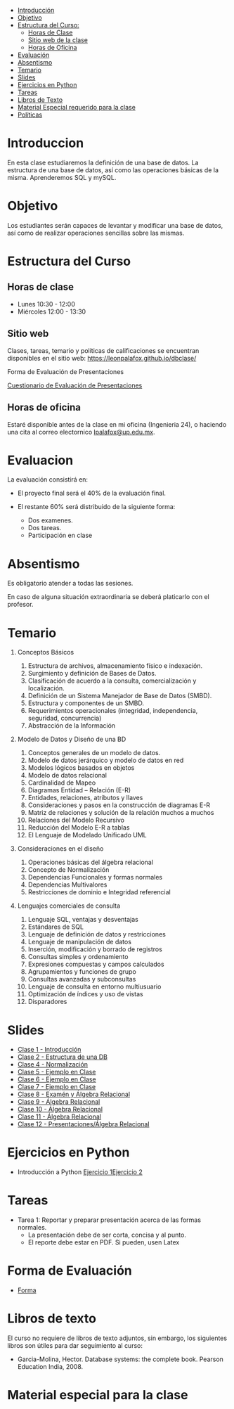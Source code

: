 - [Introducción](#introduccion)
- [Objetivo](#objetivo)
- [Estructura del Curso:](#estrctura-del-curso)
  - [Horas de Clase](#horas-de-clase)
  - [Sitio web de la clase](#sitio-web)
  - [Horas de Oficina](#horas-de-oficina)
- [Evaluación](#evaluacion)
- [Absentismo](#absentismo)
- [Temario](#temario)
- [Slides](#slides)
- [Ejercicios en Python](#ejercicios-en-python)
- [Tareas](#tareas)
- [Libros de Texto](#libros-de-texto)
- [Material Especial requerido para la clase](#material-especial-para-clase)
- [Políticas](#politicas)


# Introduccion

En esta clase estudiaremos la definición de una base de datos. La estructura de una base de datos, así como las operaciones básicas de la misma. Aprenderemos SQL y mySQL.

# Objetivo

Los estudiantes serán capaces de levantar y modificar una base de datos, así como de realizar operaciones sencillas sobre las mismas. 

# Estructura del Curso


## Horas de clase

- Lunes 10:30 - 12:00
- Miércoles 12:00 - 13:30

## Sitio web

Clases, tareas, temario y políticas de calificaciones se encuentran disponibles en el sitio web: https://leonpalafox.github.io/dbclase/

Forma de Evaluación de Presentaciones

[Cuestionario de Evaluación de Presentaciones](https://goo.gl/forms/wm6wUiBWxKlhXnNr2)


## Horas de oficina

Estaré disponible antes de la clase en mi oficina (Ingenieria 24), o haciendo una cita al correo electornico lpalafox@up.edu.mx.

# Evaluacion

La evaluación consistirá en:

- El proyecto final será el 40% de la evaluación final.

- El restante 60% será distribuido de la siguiente forma:
  - Dos examenes. 
  - Dos tareas.
  - Participación en clase


# Absentismo
Es obligatorio atender a todas las sesiones.

En caso de alguna situación extraordinaria se deberá platicarlo con el profesor.

# Temario

1. Conceptos Básicos
    1. Estructura de archivos, almacenamiento físico e indexación.
    2. Surgimiento y definición de Bases de Datos.
    3. Clasificación de acuerdo a la consulta, comercialización y localización.
    4. Definición de un Sistema Manejador de Base de Datos  (SMBD).
    5. Estructura y componentes de un SMBD.
    6. Requerimientos operacionales (integridad, independencia, seguridad, concurrencia)
    7. Abstracción de la Información

2. Modelo de Datos y Diseño de una BD
    1. Conceptos generales de un modelo de datos.
    2. Modelo de datos jerárquico y modelo de datos en red
    3. Modelos lógicos basados en objetos 
    4. Modelo de datos relacional
    5. Cardinalidad de Mapeo 
    6. Diagramas Entidad – Relación (E-R)
    7. Entidades, relaciones, atributos y llaves
    8. Consideraciones y pasos en la construcción de diagramas E-R
    9. Matriz de relaciones y solución de la relación muchos a muchos
    10. Relaciones del Modelo Recursivo
    11. Reducción del Modelo E-R a tablas
    12. El Lenguaje de Modelado Unificado UML

3. Consideraciones en el diseño
    1. Operaciones básicas del álgebra relacional 
    2. Concepto de Normalización
    3. Dependencias Funcionales y formas normales
    4. Dependencias Multivalores
    5. Restricciones de dominio e Integridad referencial 

4. Lenguajes comerciales de consulta
    1. Lenguaje SQL, ventajas y desventajas
    2. Estándares de SQL 
    3. Lenguaje de definición de datos y restricciones
    4. Lenguaje de manipulación de datos
    5. Inserción, modificación y borrado de registros
    6. Consultas simples y ordenamiento
    7. Expresiones compuestas y campos calculados
    8. Agrupamientos y funciones de grupo
    9. Consultas avanzadas y subconsultas
    10. Lenguaje de consulta en entorno multiusuario
    11. Optimización de índices y uso de vistas
    12. Disparadores



# Slides

- [Clase 1 - Introducción](https://github.com/leonpalafox/dbclase/blob/master/Slides/Clase_1_2018.pdf)
- [Clase 2 - Estructura de una DB](https://github.com/leonpalafox/dbclase/blob/master/Slides/Clase_2_2018.pdf)
- [Clase 4 - Normalización](https://github.com/leonpalafox/dbclase/blob/master/Slides/Clase_4_2018.pdf)
- [Clase 5 - Ejemplo en Clase](https://github.com/leonpalafox/dbclase/blob/master/Slides/Clase_5_2018.pdf)
- [Clase 6 - Ejemplo en Clase](https://github.com/leonpalafox/dbclase/blob/master/Slides/Clase_6_2018.pdf)
- [Clase 7 - Ejemplo en Clase](https://github.com/leonpalafox/dbclase/blob/master/Slides/Clase_7_2018.pdf)
- [Clase 8 - Examén y Álgebra Relacional](https://github.com/leonpalafox/dbclase/blob/master/Slides/Clase_8_2018.pdf)
- [Clase 9 - Álgebra Relacional](https://github.com/leonpalafox/dbclase/blob/master/Slides/Clase_9_2018.pdf)
- [Clase 10 - Álgebra Relacional](https://github.com/leonpalafox/dbclase/blob/master/Slides/Clase_10_2018.pdf)
- [Clase 11 - Álgebra Relacional](https://github.com/leonpalafox/dbclase/blob/master/Slides/Clase_11_2018.pdf)
- [Clase 12 - Presentaciones/Álgebra Relacional](https://github.com/leonpalafox/dbclase/blob/master/Slides/Clase_12_2018.pdf)

# Ejercicios en Python

- Introducción a Python [Ejercicio 1](https://github.com/leonpalafox/dsclase/blob/master/Capitulo1Introduccion/IntroduccionPython.ipynb)[Ejercicio 2](https://github.com/leonpalafox/dsclase/blob/master/Capitulo1Introduccion/intro_python_2.ipynb)


# Tareas

- Tarea 1: Reportar y preparar presentación acerca de las formas normales.
  - La presentación debe de ser corta, concisa y al punto.
  - El reporte debe estar en PDF. Si pueden, usen Latex

# Forma de Evaluación

- [Forma](https://goo.gl/forms/lJrC4apvylKwsI7n2)

# Libros de texto

El curso no requiere de libros de texto adjuntos, sin embargo, los siguientes libros son útiles para dar seguimiento al curso:

- Garcia-Molina, Hector. Database systems: the complete book. Pearson Education India, 2008.

# Material especial para la clase





